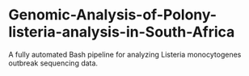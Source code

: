 # Genomic-Analysis-of-Polony-listeria-analysis-in-South-Africa
A fully automated Bash pipeline for analyzing Listeria monocytogenes outbreak sequencing data.
